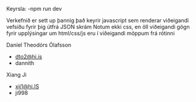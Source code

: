 Keyrsla:
-npm run dev

Verkefnið er sett up þannig það keyrir javascript sem renderar viðeigandi vefsíðu fyrir þig útfrá JSON skrám
Notum ekki css, en öll viðeigandi gögn fyrir upplýsingar um html/css/js eru í viðeigandi möppum frá rótinni

Daníel Theodórs Ólafsson
- dto2@hi.is
- dannith
  
Xiang Ji
- xij1@hi.IS
- ji998


